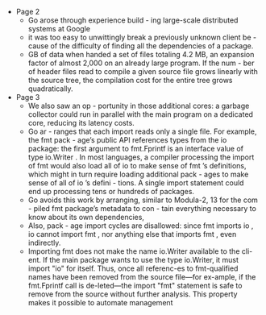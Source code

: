 - Page 2
    - Go arose through experience build - ing large-scale  distributed  systems  at Google
    - it was  too  easy  to  unwittingly break a previously unknown client be - cause of the difficulty of finding all the dependencies of a package.
    - GB of  data  when handed a  set  of  files  totaling  4.2  MB, an expansion  factor  of  almost  2,000  on an already  large  program.  If  the  num - ber of  header  files  read  to  compile  a given source file grows linearly with the source tree, the compilation cost for the entire tree grows quadratically.
- Page 3
    - We also  saw  an  op - portunity in  those  additional  cores:  a garbage collector  could  run  in  parallel with the main program on a dedicated core, reducing its latency costs.
    - Go ar - ranges that  each  import  reads  only  a single file. For example, the fmt pack - age’s public API references types from the io package: the  first  argument  to fmt.Fprintf is an  interface  value  of type io.Writer . In most languages, a compiler processing the import of fmt would also load all of io to make sense of fmt ’s definitions,  which  might  in turn require  loading  additional  pack - ages to make sense of all of io ’s defini - tions. A single import statement could end up processing tens or hundreds of packages.
    - Go avoids  this  work  by  arranging, similar to Modula-2, 13 for the com - piled fmt package’s metadata  to  con - tain everything necessary to know about its  own  dependencies,
    - Also, pack - age import cycles are disallowed: since fmt imports io , io cannot import fmt , nor  anything  else  that  imports fmt , even  indirectly.
    - Importing fmt  does  not  make  the  name  io.Writer  available  to  the  cli-ent.  If  the  main  package  wants  to  use  the  type  io.Writer,  it  must  import "io" for itself. Thus, once all referenc-es  to  fmt-qualified  names  have  been  removed  from  the  source  file—for  ex-ample,  if  the  fmt.Fprintf  call  is  de-leted—the import "fmt" statement is safe to remove from the source without further  analysis.  This  property  makes  it  possible  to  automate  management  
